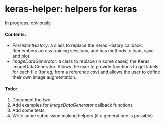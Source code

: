 # keras-helper: helpers for keras
In progress, obviously.
#### Contents:
- *PersistentHistory*: a class to replace the Keras History callback. Remembers 
across training sessions, and has methods to load, save and plot.
- *ImageDataGenerator*: a class to replace (in some cases) the Keras 
ImageDataGenerator. Allows the user to provide functions to get labels for each 
file (for eg, from a reference csv) and allows the user to define their own 
image augmentation.
#### Todo:
1. Document the two 
2. Add examples for *ImageDataGenerator* callback functions
3. Add some tests
4. Write some submission making helpers (if a general one is possible)
